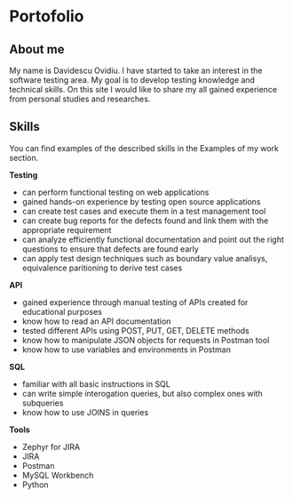# **Portofolio**

## About me

My name is Davidescu Ovidiu. I have started to take an interest in the software testing area. My goal is to develop testing knowledge and technical skills. On this site I would like to share my all gained experience from personal studies and researches.

## **Skills**

You can find examples of the described skills in the Examples of my work section.

**Testing**

- can perform functional testing on web applications
- gained hands-on experience by testing open source applications
- can create test cases and execute them in a test management tool
- can create bug reports for the defects found and link them with the appropriate requirement
- can analyze efficiently functional documentation and point out the right questions to ensure that defects are found early
- can apply test design techniques such as boundary value analisys, equivalence paritioning to derive test cases

**API**

- gained experience through manual testing of APIs created for educational purposes
- know how to read an API documentation
- tested different APIs using POST, PUT, GET, DELETE methods
- know how to manipulate JSON objects for requests in Postman tool
- know how to use variables and environments in Postman

**SQL**

- familiar with all basic instructions in SQL
- can write simple interogation queries, but also complex ones with subqueries
- know how to use JOINS in queries

**Tools**

- Zephyr for JIRA
- JIRA
- Postman
- MySQL Workbench
- Python

